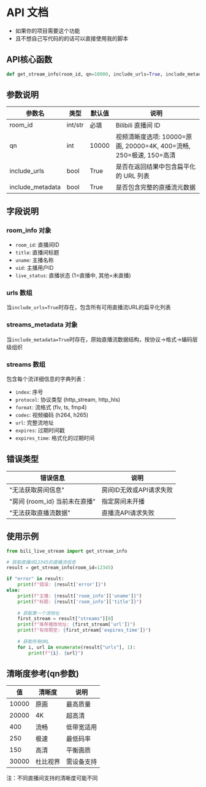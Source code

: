 #  API 文档
- 如果你的项目需要这个功能
- 且不想自己写代码的的话可以直接使用我的脚本

## API核心函数

```python
def get_stream_info(room_id, qn=10000, include_urls=True, include_metadata=True):

```

## 参数说明

| 参数名 | 类型 | 默认值 | 说明 |
|--------|------|--------|------|
| room_id | int/str | 必填 | Bilibili 直播间 ID |
| qn | int | 10000 | 视频清晰度选项: 10000=原画, 20000=4K, 400=流畅, 250=极速, 150=高清 |
| include_urls | bool | True | 是否在返回结果中包含扁平化的 URL 列表 |
| include_metadata | bool | True | 是否包含完整的直播流元数据 |


## 字段说明

### room_info 对象
- `room_id`: 直播间ID
- `title`: 直播间标题
- `uname`: 主播名称
- `uid`: 主播用户ID
- `live_status`: 直播状态 (1=直播中, 其他=未直播)

### urls 数组
当`include_urls=True`时存在，包含所有可用直播流URL的扁平化列表

### streams_metadata 对象
当`include_metadata=True`时存在，原始直播流数据结构，按协议→格式→编码层级组织

### streams 数组
包含每个流详细信息的字典列表：
- `index`: 序号
- `protocol`: 协议类型 (http_stream, http_hls)
- `format`: 流格式 (flv, ts, fmp4)
- `codec`: 视频编码 (h264, h265)
- `url`: 完整流地址
- `expires`: 过期时间戳
- `expires_time`: 格式化的过期时间

## 错误类型

| 错误信息 | 说明 |
|---------|------|
| "无法获取房间信息" | 房间ID无效或API请求失败 |
| "房间 {room_id} 当前未在直播" | 指定房间未开播 |
| "无法获取直播流数据" | 直播流API请求失败 |

## 使用示例

```python
from bili_live_stream import get_stream_info

# 获取直播间12345的直播流信息
result = get_stream_info(room_id=12345)

if "error" in result:
    print(f"错误: {result['error']}")
else:
    print(f"主播: {result['room_info']['uname']}")
    print(f"标题: {result['room_info']['title']}")
    
    # 获取第一个流地址
    first_stream = result["streams"][0]
    print(f"推荐播放地址: {first_stream['url']}")
    print(f"有效期至: {first_stream['expires_time']}")
    
    # 获取所有URL
    for i, url in enumerate(result["urls"], 1):
        print(f"{i}. {url}")
```


## 清晰度参考(qn参数)

| 值 | 清晰度 | 说明 |
|----|--------|------|
| 10000 | 原画 | 最高质量 |
| 20000 | 4K | 超高清 |
| 400 | 流畅 | 低带宽适用 |
| 250 | 极速 | 最低码率 |
| 150 | 高清 | 平衡画质 |
| 30000 | 杜比视界 | 需设备支持 |

注：不同直播间支持的清晰度可能不同
